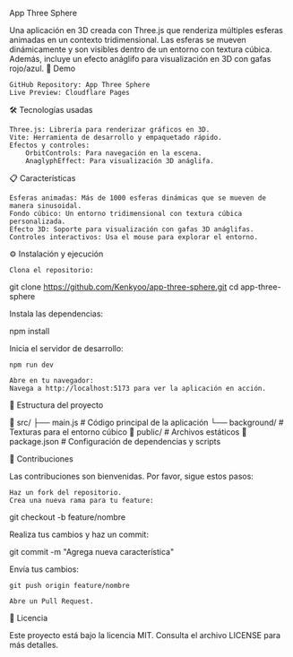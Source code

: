 App Three Sphere

Una aplicación en 3D creada con Three.js que renderiza múltiples esferas animadas en un contexto tridimensional. Las esferas se mueven dinámicamente y son visibles dentro de un entorno con textura cúbica. Además, incluye un efecto anáglifo para visualización en 3D con gafas rojo/azul.
🚀 Demo

    GitHub Repository: App Three Sphere
    Live Preview: Cloudflare Pages

🛠️ Tecnologías usadas

    Three.js: Librería para renderizar gráficos en 3D.
    Vite: Herramienta de desarrollo y empaquetado rápido.
    Efectos y controles:
        OrbitControls: Para navegación en la escena.
        AnaglyphEffect: Para visualización 3D anáglifa.

📋 Características

    Esferas animadas: Más de 1000 esferas dinámicas que se mueven de manera sinusoidal.
    Fondo cúbico: Un entorno tridimensional con textura cúbica personalizada.
    Efecto 3D: Soporte para visualización con gafas 3D anáglifas.
    Controles interactivos: Usa el mouse para explorar el entorno.

⚙️ Instalación y ejecución

    Clona el repositorio:

git clone https://github.com/Kenkyoo/app-three-sphere.git
cd app-three-sphere

Instala las dependencias:

npm install

Inicia el servidor de desarrollo:

    npm run dev

    Abre en tu navegador:
    Navega a http://localhost:5173 para ver la aplicación en acción.

📂 Estructura del proyecto

📁 src/
   ├── main.js        # Código principal de la aplicación
   └── background/    # Texturas para el entorno cúbico
📁 public/            # Archivos estáticos
📄 package.json       # Configuración de dependencias y scripts

🤝 Contribuciones

Las contribuciones son bienvenidas. Por favor, sigue estos pasos:

    Haz un fork del repositorio.
    Crea una nueva rama para tu feature:

git checkout -b feature/nombre

Realiza tus cambios y haz un commit:

git commit -m "Agrega nueva característica"

Envía tus cambios:

    git push origin feature/nombre

    Abre un Pull Request.

📝 Licencia

Este proyecto está bajo la licencia MIT. Consulta el archivo LICENSE para más detalles.
